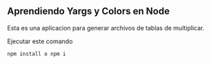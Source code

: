 

## Aprendiendo Yargs y Colors en Node

Esta es una aplicacion  para generar archivos de tablas de multiplicar.

Ejecutar este comando

```
npm install o npm i
```
